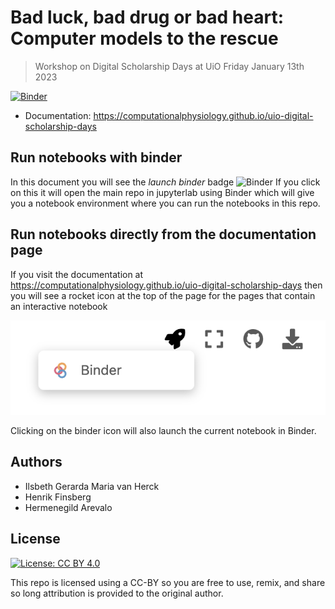 # Bad luck, bad drug or bad heart: Computer models to the rescue
> Workshop on Digital Scholarship Days at UiO Friday January 13th 2023

[![Binder](https://mybinder.org/badge_logo.svg)](https://mybinder.org/v2/gh/ComputationalPhysiology/uio-digital-scholarship-days/HEAD)

- Documentation: https://computationalphysiology.github.io/uio-digital-scholarship-days

## Run notebooks with binder
In this document you will see the *launch binder* badge ![Binder](https://mybinder.org/badge_logo.svg)
If you click on this it will open the main repo in jupyterlab using Binder which will give you a notebook environment where you can run the notebooks in this repo.

## Run notebooks directly from the documentation page
If you visit the documentation at https://computationalphysiology.github.io/uio-digital-scholarship-days then you will see a rocket icon at the top of the page for the pages that contain an interactive notebook

![_](figures/book-binder.png)

Clicking on the binder icon will also launch the current notebook in Binder.


## Authors
- Ilsbeth Gerarda Maria van Herck
- Henrik Finsberg
- Hermenegild Arevalo


## License

[![License: CC BY 4.0](https://licensebuttons.net/l/by/4.0/80x15.png)](https://creativecommons.org/licenses/by/4.0/)


This repo is licensed using a CC-BY so you are free to use, remix, and share so long attribution is provided to the original author.
